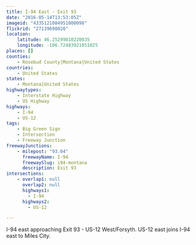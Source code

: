 ```yaml
---
title: I-94 East - Exit 93
date: "2016-05-14T13:53:05Z"
imageid: "4335121084951000098"
flickrid: "27139698020"
location:
    latitude: 46.25299810220035
    longitude: -106.72483921051025
places: []
counties:
    - Rosebud County|Montana|United States
countries:
    - United States
states:
    - Montana|United States
highwaytypes:
    - Interstate Highway
    - US Highway
highways:
    - I-94
    - US-12
tags:
    - Big Green Sign
    - Intersection
    - Freeway Junction
freewayJunctions:
    - milepost: "93.04"
      freewayName: I-94
      freewaySlug: i94-montana
      description: Exit 93
intersections:
    - overlap1: null
      overlap2: null
      highways1:
        - I-94
      highways2:
        - US-12

---
```

I-94 east approaching Exit 93 - US-12 West/Forsyth.  US-12 east joins I-94 east to Miles City.